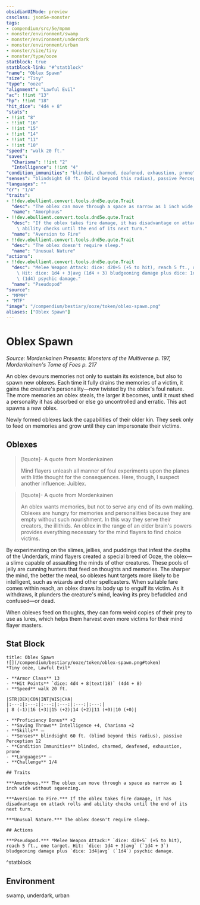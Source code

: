 ```yaml
---
obsidianUIMode: preview
cssclass: json5e-monster
tags:
- compendium/src/5e/mpmm
- monster/environment/swamp
- monster/environment/underdark
- monster/environment/urban
- monster/size/tiny
- monster/type/ooze
statblock: true
statblock-link: "#^statblock"
"name": "Oblex Spawn"
"size": "Tiny"
"type": "ooze"
"alignment": "Lawful Evil"
"ac": !!int "13"
"hp": !!int "18"
"hit_dice": "4d4 + 8"
"stats":
- !!int "8"
- !!int "16"
- !!int "15"
- !!int "14"
- !!int "11"
- !!int "10"
"speed": "walk 20 ft."
"saves":
  "Charisma": !!int "2"
  "Intelligence": !!int "4"
"condition_immunities": "blinded, charmed, deafened, exhaustion, prone"
"senses": "blindsight 60 ft. (blind beyond this radius), passive Perception 12"
"languages": ""
"cr": "1/4"
"traits":
- !!dev.ebullient.convert.tools.dnd5e.qute.Trait
  "desc": "The oblex can move through a space as narrow as 1 inch wide without squeezing."
  "name": "Amorphous"
- !!dev.ebullient.convert.tools.dnd5e.qute.Trait
  "desc": "If the oblex takes fire damage, it has disadvantage on attack rolls and\
    \ ability checks until the end of its next turn."
  "name": "Aversion to Fire"
- !!dev.ebullient.convert.tools.dnd5e.qute.Trait
  "desc": "The oblex doesn't require sleep."
  "name": "Unusual Nature"
"actions":
- !!dev.ebullient.convert.tools.dnd5e.qute.Trait
  "desc": "Melee Weapon Attack: dice: d20+5 (+5 to hit), reach 5 ft., one target.\
    \ Hit: dice: 1d4 + 3|avg (1d4 + 3) bludgeoning damage plus dice: 1d4|avg\
    \ (1d4) psychic damage."
  "name": "Pseudopod"
"source":
- "MPMM"
- "MTF"
"image": "/compendium/bestiary/ooze/token/oblex-spawn.png"
aliases: ["Oblex Spawn"]
---
```

# Oblex Spawn
*Source: Mordenkainen Presents: Monsters of the Multiverse p. 197, Mordenkainen's Tome of Foes p. 217*  

An oblex devours memories not only to sustain its existence, but also to spawn new oblexes. Each time it fully drains the memories of a victim, it gains the creature's personality—now twisted by the oblex's foul nature. The more memories an oblex steals, the larger it becomes, until it must shed a personality it has absorbed or else go uncontrolled and erratic. This act spawns a new oblex.

Newly formed oblexes lack the capabilities of their older kin. They seek only to feed on memories and grow until they can impersonate their victims.

## Oblexes

> [!quote]- A quote from Mordenkainen  
> 
> Mind flayers unleash all manner of foul experiments upon the planes with little thought for the consequences. Here, though, I suspect another influence: Juiblex.

> [!quote]- A quote from Mordenkainen  
> 
> An oblex wants memories, but not to serve any end of its own making. Oblexes are hungry for memories and personalities because they are empty without such nourishment. In this way they serve their creators, the illithids. An oblex in the range of an elder brain's powers provides everything necessary for the mind flayers to find choice victims.

By experimenting on the slimes, jellies, and puddings that infest the depths of the Underdark, mind flayers created a special breed of Ooze, the oblex—a slime capable of assaulting the minds of other creatures. These pools of jelly are cunning hunters that feed on thoughts and memories. The sharper the mind, the better the meal, so oblexes hunt targets more likely to be intelligent, such as wizards and other spellcasters. When suitable fare comes within reach, an oblex draws its body up to engulf its victim. As it withdraws, it plunders the creature's mind, leaving its prey befuddled and confused—or dead.

When oblexes feed on thoughts, they can form weird copies of their prey to use as lures, which helps them harvest even more victims for their mind flayer masters.

## Stat Block

```ad-statblock
title: Oblex Spawn
![](/compendium/bestiary/ooze/token/oblex-spawn.png#token)
*Tiny ooze, Lawful Evil*

- **Armor Class** 13 
- **Hit Points** `dice: 4d4 + 8|text(18)` (4d4 + 8) 
- **Speed** walk 20 ft.

|STR|DEX|CON|INT|WIS|CHA|
|:---:|:---:|:---:|:---:|:---:|:---:|
| 8 (-1)|16 (+3)|15 (+2)|14 (+2)|11 (+0)|10 (+0)|

- **Proficiency Bonus** +2
- **Saving Throws** Intelligence +4, Charisma +2
- **Skills** ⏤
- **Senses** blindsight 60 ft. (blind beyond this radius), passive Perception 12
- **Condition Immunities** blinded, charmed, deafened, exhaustion, prone
- **Languages** —
- **Challenge** 1/4

## Traits

***Amorphous.*** The oblex can move through a space as narrow as 1 inch wide without squeezing.

***Aversion to Fire.*** If the oblex takes fire damage, it has disadvantage on attack rolls and ability checks until the end of its next turn.

***Unusual Nature.*** The oblex doesn't require sleep.

## Actions

***Pseudopod.*** *Melee Weapon Attack:* `dice: d20+5` (+5 to hit), reach 5 ft., one target. Hit: `dice: 1d4 + 3|avg` (`1d4 + 3`) bludgeoning damage plus `dice: 1d4|avg` (`1d4`) psychic damage.
```
^statblock

## Environment

swamp, underdark, urban